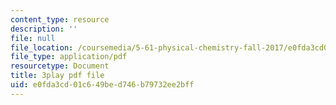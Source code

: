 ```yaml
---
content_type: resource
description: ''
file: null
file_location: /coursemedia/5-61-physical-chemistry-fall-2017/e0fda3cd01c649bed746b79732ee2bff_9WthWtTxdj0.pdf
file_type: application/pdf
resourcetype: Document
title: 3play pdf file
uid: e0fda3cd-01c6-49be-d746-b79732ee2bff
---
```

